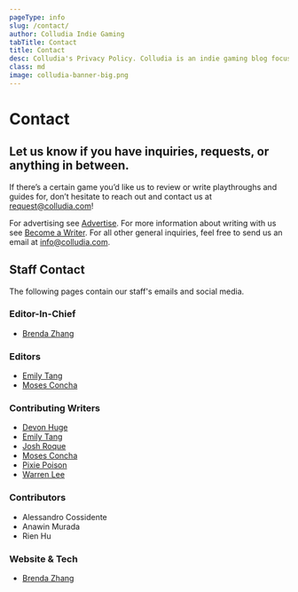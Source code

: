 ```yaml
---
pageType: info
slug: /contact/
author: Colludia Indie Gaming
tabTitle: Contact
title: Contact
desc: Colludia's Privacy Policy. Colludia is an indie gaming blog focused on games with stories to tell and the developers behind them.
class: md
image: colludia-banner-big.png
---
```


# Contact

## Let us know if you have inquiries, requests, or anything in between.

If there’s a certain game you’d like us to review or write playthroughs and guides for, don’t hesitate to reach out and contact us at [request@colludia.com][request]!

For advertising see [Advertise][advertise]. For more information about writing with us see [Become a Writer][writers]. For all other general inquiries, feel free to send us an email at [info@colludia.com][info].

## Staff Contact

The following pages contain our staff's emails and social media.

### Editor-In-Chief

- [Brenda Zhang][brenda]

### Editors

- [Emily Tang][emily]
- [Moses Concha][moses]

### Contributing Writers

- [Devon Huge][devon]
- [Emily Tang][emily]
- [Josh Roque][josh]
- [Moses Concha][moses]
- [Pixie Poison][pixie]
- [Warren Lee][warren]

### Contributors

- Alessandro Cossidente
- Anawin Murada
- Rien Hu

### Website & Tech

- [Brenda Zhang][brenda]

[info]: mailto:info@colludia.com
[request]: mailto:request@colludia.com
[advertise]: /ads
[writers]: /writers
[brenda]: /author/brenda
[emily]: /author/emily
[devon]: /author/devon
[moses]: /author/moses
[josh]: /author/josh
[pixie]: /author/pixie
[warren]: /author/warren
